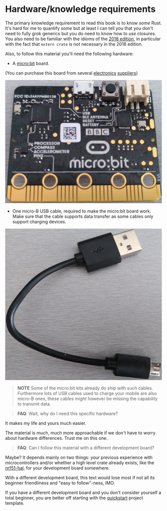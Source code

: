 # Hardware/knowledge requirements

The primary knowledge requirement to read this book is to know *some* Rust. It's
hard for me to quantify *some* but at least I can tell you that you don't need
to fully grok generics but you do need to know how to *use* closures. You also
need to be familiar with the idioms of the [2018 edition], in particular with
the fact that `extern crate` is not necessary in the 2018 edition.

[2018 edition]: https://rust-lang-nursery.github.io/edition-guide/

Also, to follow this material you'll need the following hardware:

- A [micro:bit] board.

[micro:bit]: https://microbit.org/

(You can purchase this board from several [electronics][0] [suppliers][1])

[0]: https://microbit.org/buy/
[1]: https://www.mouser.com/microbit/_/N-aez3t?P=1y8um0l

<p align="center">
<img title="micro:bit" src="../assets/microbit.jpg">
</p>

- One micro-B USB cable, required to make the micro:bit board work.
  Make sure that the cable supports data transfer as some cables only support charging devices.

<p align="center">
<img title="micro-B USB cable" src="../assets/usb-cable.jpg">
</p>

> **NOTE** Some of the micro:bit kits already do ship with such cables. Furthermore lots of USB
> cables used to charge your mobile are also micro-B ones, these cables *might* however be missing
> the capability to transmit data.

> **FAQ**: Wait, why do I need this specific hardware?

It makes my life and yours much easier.

The material is much, much more approachable if we don't have to worry about hardware differences.
Trust me on this one.

> **FAQ**: Can I follow this material with a different development board?

Maybe? It depends mainly on two things: your previous experience with microcontrollers and/or
whether a high level crate already exists, like the [nrf51-hal], for your development board
somewhere.

[nrf51-hal]: https://docs.rs/nrf51-hal

With a different development board, this text would lose most if not all its beginner friendliness
and "easy to follow"-ness, IMO.

If you have a different development board and you don't consider yourself a total beginner, you are
better off starting with the [quickstart] project template.

[quickstart]: https://rust-embedded.github.io/cortex-m-quickstart/cortex_m_quickstart/
